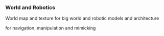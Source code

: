 ### World and Robotics

 World map and texture for big world and robotic models and architecture
 
 for navigation, manipulation and mimicking
